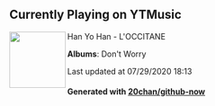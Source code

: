 ## Currently Playing on YTMusic

[<img align="left" width="100" src="https://lh3.googleusercontent.com/PXlUYnxE7KN8Odw_tUxkdNIbBaOIOTwyoVPgtIEN5s6dmDoGc-AYtDbIxxtwOXwQ0RPOxE2TMbsb3s45">](https://music.youtube.com/channel/UCUSEX4zhRyAOYF1yYzf2klw)

Han Yo Han - L'OCCITANE

**Albums**: Don't Worry

Last updated at 07/29/2020 18:13

#### Generated with [20chan/github-now](https://github.com/20chan/github-now)


<!--
**20chan/20chan** is a ✨ _special_ ✨ repository because its `README.md` (this file) appears on your GitHub profile.

Here are some ideas to get you started:

- 🔭 I’m currently working on ...
- 🌱 I’m currently learning ...
- 👯 I’m looking to collaborate on ...
- 🤔 I’m looking for help with ...
- 💬 Ask me about ...
- 📫 How to reach me: ...
- 😄 Pronouns: ...
- ⚡ Fun fact: ...
-->
